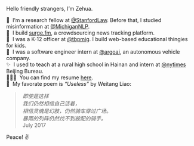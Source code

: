 Hello friendly strangers, I’m Zehua.

🔬&nbsp;&nbsp;I’m a research fellow at [@StanfordLaw](https://twitter.com/StanfordLaw). Before that, I studied misinformation at [@MichiganNLP](https://github.com/MichiganNLP).  
🌊&nbsp;&nbsp;I build [surge.fm](https://github.com/surgefm), a crowdsourcing news tracking platform.  
📖&nbsp;&nbsp;I was a K-12 officer at [@tbpmig](https://github.com/tbpmig). I build web-based educational thingies for kids.  
🚗&nbsp;&nbsp;I was a software engineer intern at [@argoai](https://github.com/argoai), an autonomous vehicle company.  
✨&nbsp;&nbsp;I used to teach at a rural high school in Hainan and intern at [@nytimes](https://github.com/nytimes) Beijing Bureau.  
👨🏻‍💻&nbsp;&nbsp;You can find my resume [here](https://zehua.li/resume).  
🍵&nbsp;&nbsp;My favorate poem is _“Useless”_ by Weitang Liao:
>&nbsp;_即使是这样_  
>&nbsp;_我们仍然相信自己活着，_  
>&nbsp;_相信灵魂是幻肢，仍然骑车穿过广场。_  
>&nbsp;_暴雨的列阵仍然找不到般配的骑手。_  
>&nbsp;July 2017

Peace! ✌️<a rel="me" href="https://mas.to/@zehua"></a>
